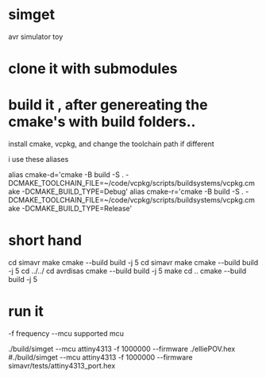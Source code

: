 # simget

avr simulator toy


# clone it with submodules


# build it , after genereating the cmake's with build folders..

install cmake, vcpkg, and change the toolchain path if different

i use these aliases

alias cmake-d='cmake -B build -S . -DCMAKE_TOOLCHAIN_FILE=~/code/vcpkg/scripts/buildsystems/vcpkg.cmake  -DCMAKE_BUILD_TYPE=Debug'
alias cmake-r='cmake -B build -S . -DCMAKE_TOOLCHAIN_FILE=~/code/vcpkg/scripts/buildsystems/vcpkg.cmake  -DCMAKE_BUILD_TYPE=Release'

# short hand

cd simavr
make
cmake --build build -j 5
cd simavr
make
cmake --build build -j 5
cd ../../
cd avrdisas
cmake --build build -j 5
make
cd ..
cmake --build build -j 5

# run it

-f frequency
--mcu supported mcu

./build/simget --mcu attiny4313 -f 1000000 --firmware ./elliePOV.hex
#./build/simget --mcu attiny4313 -f 1000000 --firmware simavr/tests/attiny4313_port.hex
